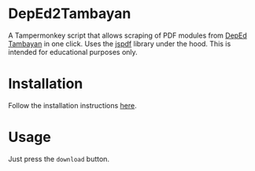 # DepEd2Tambayan

A Tampermonkey script that allows scraping of PDF modules from [DepEd Tambayan](https://depedtambayan.net/) in one click. Uses the [jspdf](https://www.npmjs.com/package/jspdf) library under the hood. This is intended for educational purposes only.

# Installation

Follow the installation instructions [here](https://github.com/WhiteLicorice/Fake?tab=readme-ov-file#installation).

# Usage

Just press the `download` button. 
